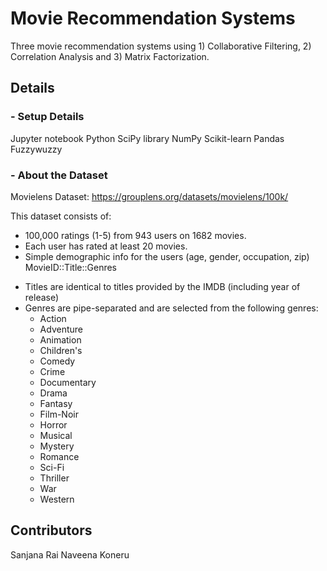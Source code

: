 # Movie Recommendation Systems
Three movie recommendation systems using 1) Collaborative Filtering, 2) Correlation Analysis and 3) Matrix Factorization. 

## Details 

### - Setup Details
Jupyter notebook
Python
SciPy library
NumPy
Scikit-learn
Pandas
Fuzzywuzzy

### - About the Dataset
Movielens Dataset: https://grouplens.org/datasets/movielens/100k/

This dataset consists of:
* 100,000 ratings (1-5) from 943 users on 1682 movies.
* Each user has rated at least 20 movies.
* Simple demographic info for the users (age, gender, occupation, zip)
MovieID::Title::Genres
- Titles are identical to titles provided by the IMDB (including
year of release)
- Genres are pipe-separated and are selected from the following genres:
  * Action
  * Adventure
  * Animation
  * Children's
  * Comedy
  * Crime
  * Documentary
  * Drama
  * Fantasy
  * Film-Noir
  * Horror
  * Musical
  * Mystery
  * Romance
  * Sci-Fi
  * Thriller
  * War
  * Western
  
## Contributors
Sanjana Rai
Naveena Koneru 

